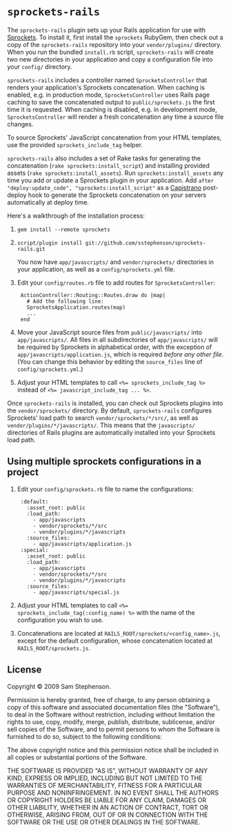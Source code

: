 `sprockets-rails`
=================

The `sprockets-rails` plugin sets up your Rails application for use with [Sprockets](http://github.com/sstephenson/sprockets). To install it, first install the `sprockets` RubyGem, then check out a copy of the `sprockets-rails` repository into your `vendor/plugins/` directory. When you run the bundled `install.rb` script, `sprockets-rails` will create two new directories in your application and copy a configuration file into your `config/` directory.

`sprockets-rails` includes a controller named `SprocketsController` that renders your application's Sprockets concatenation. When caching is enabled, e.g. in production mode, `SprocketsController` uses Rails page caching to save the concatenated output to `public/sprockets.js` the first time it is requested. When caching is disabled, e.g. in development mode, `SprocketsController` will render a fresh concatenation any time a source file changes.

To source Sprockets' JavaScript concatenation from your HTML templates, use the provided `sprockets_include_tag` helper.

`sprockets-rails` also includes a set of Rake tasks for generating the concatenation (`rake sprockets:install_script`) and installing provided assets (`rake sprockets:install_assets`). Run `sprockets:install_assets` any time you add or update a Sprockets plugin in your application. Add `after "deploy:update_code", "sprockets:install_script"` as a [Capistrano](http://www.capify.org/) post-deploy hook to generate the Sprockets concatenation on your servers automatically at deploy time.

Here's a walkthrough of the installation process:

1. `gem install --remote sprockets`

2. `script/plugin install git://github.com/sstephenson/sprockets-rails.git`

    You now have `app/javascripts/` and `vendor/sprockets/` directories in your application, as well as a `config/sprockets.yml` file.

3. Edit your `config/routes.rb` file to add routes for `SprocketsController`:

        ActionController::Routing::Routes.draw do |map|
          # Add the following line:
          SprocketsApplication.routes(map) 
          ...
        end

4. Move your JavaScript source files from `public/javascripts/` into `app/javascripts/`. All files in all subdirectories of `app/javascripts/` will be required by Sprockets in alphabetical order, with the exception of `app/javascripts/application.js`, which is required _before any other file_. (You can change this behavior by editing the `source_files` line of `config/sprockets.yml`.)

5. Adjust your HTML templates to call `<%= sprockets_include_tag %>` instead of `<%= javascript_include_tag ... %>`.

Once `sprockets-rails` is installed, you can check out Sprockets plugins into the `vendor/sprockets/` directory. By default, `sprockets-rails` configures Sprockets' load path to search `vendor/sprockets/*/src/`, as well as `vendor/plugins/*/javascripts/`. This means that the `javascripts/` directories of Rails plugins are automatically installed into your Sprockets load path.

## Using multiple sprockets configurations in a project

1. Edit your `config/sprockets.rb` file to name the configurations:

        :default:
          :asset_root: public
          :load_path:
            - app/javascripts
            - vendor/sprockets/*/src
            - vendor/plugins/*/javascripts
          :source_files:
            - app/javascripts/application.js
        :special:
          :asset_root: public
          :load_path:
            - app/javascripts
            - vendor/sprockets/*/src
            - vendor/plugins/*/javascripts
          :source_files:
            - app/javascripts/special.js

2. Adjust your HTML templates to call `<%= sprockets_include_tag(:config_name) %>` with the name of the configuration you wish to use.

3. Concatenations are located at `RAILS_ROOT/sprockets/<config_name>.js`, except for the default configuration, whose concatenation located at `RAILS_ROOT/sprockets.js`.

## License

Copyright &copy; 2009 Sam Stephenson.

Permission is hereby granted, free of charge, to any person obtaining a copy of this software and associated documentation files (the "Software"), to deal in the Software without restriction, including without limitation the rights to use, copy, modify, merge, publish, distribute, sublicense, and/or sell copies of the Software, and to permit persons to whom the Software is furnished to do so, subject to the following conditions:

The above copyright notice and this permission notice shall be included in all copies or substantial portions of the Software.

THE SOFTWARE IS PROVIDED "AS IS", WITHOUT WARRANTY OF ANY KIND, EXPRESS OR IMPLIED, INCLUDING BUT NOT LIMITED TO THE WARRANTIES OF MERCHANTABILITY, FITNESS FOR A PARTICULAR PURPOSE AND NONINFRINGEMENT. IN NO EVENT SHALL THE AUTHORS OR COPYRIGHT HOLDERS BE LIABLE FOR ANY CLAIM, DAMAGES OR OTHER LIABILITY, WHETHER IN AN ACTION OF CONTRACT, TORT OR OTHERWISE, ARISING FROM, OUT OF OR IN CONNECTION WITH THE SOFTWARE OR THE USE OR OTHER DEALINGS IN THE SOFTWARE.
